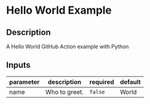 # Hello World Example

<!-- action-docs-description -->

## Description

A Hello World GitHub Action example with Python

<!-- action-docs-description -->

<!-- action-docs-inputs -->

## Inputs

| parameter | description   | required | default |
| --------- | ------------- | -------- | ------- |
| name      | Who to greet. | `false`  | World   |

<!-- action-docs-inputs -->

<!-- action-docs-outputs -->

<!-- action-docs-outputs -->
